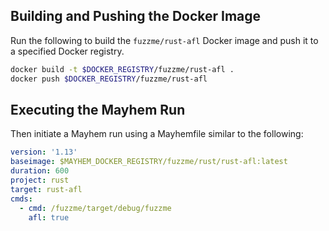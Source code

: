 ## Building and Pushing the Docker Image

Run the following to build the `fuzzme/rust-afl` Docker image and push it to a specified Docker registry.

```sh
docker build -t $DOCKER_REGISTRY/fuzzme/rust-afl .
docker push $DOCKER_REGISTRY/fuzzme/rust-afl
```

## Executing the Mayhem Run

Then initiate a Mayhem run using a Mayhemfile similar to the following:

```yaml
version: '1.13'
baseimage: $MAYHEM_DOCKER_REGISTRY/fuzzme/rust/rust-afl:latest
duration: 600
project: rust
target: rust-afl
cmds:
  - cmd: /fuzzme/target/debug/fuzzme
    afl: true
```
